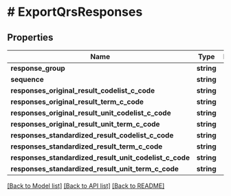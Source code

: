 # # ExportQrsResponses

## Properties

Name | Type | Description | Notes
------------ | ------------- | ------------- | -------------
**response_group** | **string** |  | [optional]
**sequence** | **string** |  | [optional]
**responses_original_result_codelist_c_code** | **string** |  | [optional]
**responses_original_result_term_c_code** | **string** |  | [optional]
**responses_original_result_unit_codelist_c_code** | **string** |  | [optional]
**responses_original_result_unit_term_c_code** | **string** |  | [optional]
**responses_standardized_result_codelist_c_code** | **string** |  | [optional]
**responses_standardized_result_term_c_code** | **string** |  | [optional]
**responses_standardized_result_unit_codelist_c_code** | **string** |  | [optional]
**responses_standardized_result_unit_term_c_code** | **string** |  | [optional]

[[Back to Model list]](../../README.md#models) [[Back to API list]](../../README.md#endpoints) [[Back to README]](../../README.md)

